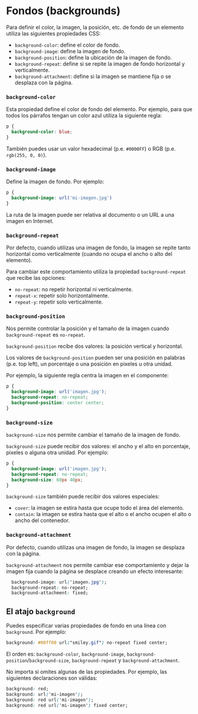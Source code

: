 # Fondos \(backgrounds\)

Para definir el color, la imagen, la posición, etc. de fondo de un elemento utiliza las siguientes propiedades CSS:

* `background-color`: define el color de fondo.
* `background-image`: define la imagen de fondo.
* `background-position`: define la ubicación de la imagen de fondo.
* `background-repeat`: define si se repite la imagen de fondo horizontal y verticalmente.
* `background-attachment`: define si la imagen se mantiene fija o se desplaza con la página.

### `background-color`

Esta propiedad define el color de fondo del elemento. Por ejemplo, para que todos los párrafos tengan un color azul utiliza la siguiente regla:

```css
p {
  background-color: blue;
}
```

También puedes usar un valor hexadecimal \(p.e. `#0000FF`\) o RGB \(p.e. `rgb(255, 0, 0)`\).

### `background-image`

Define la imagen de fondo. Por ejemplo:

```css
p {
  background-image: url('mi-imagen.jpg')
}
```

La ruta de la imagen puede ser relativa al documento o un URL a una imagen en Internet.

### `background-repeat`

Por defecto, cuando utilizas una imagen de fondo, la imagen se repite tanto horizontal como verticalmente \(cuando no ocupa el ancho o alto del elemento\).

Para cambiar este comportamiento utiliza la propiedad `background-repeat` que recibe las opciones:

* `no-repeat`: no repetir horizontal ni verticalmente.
* `repeat-x`: repetir solo horizontalmente.
* `repeat-y`: repetir solo verticalmente.

### `background-position`

Nos permite controlar la posición y el tamaño de la imagen cuando `background-repeat` es `no-repeat`.

`background-position` recibe dos valores: la posición vertical y horizontal.

Los valores de `background-position` pueden ser una posición en palabras \(p.e. top left\), un porcentaje o una posición en pixeles u otra unidad.

Por ejemplo, la siguiente regla centra la imagen en el componente:

```css
p {
  background-image: url('imagen.jpg');
  background-repeat: no-repeat;
  background-position: center center;
}
```

### `background-size`

`background-size` nos permite cambiar el tamaño de la imagen de fondo.

`background-size` puede recibir dos valores: el ancho y el alto en porcentaje, pixeles o alguna otra unidad. Por ejemplo:

```css
p {
  background-image: url('imagen.jpg');
  background-repeat: no-repeat;
  background-size: 60px 40px;
}
```

`background-size` también puede recibir dos valores especiales:

* `cover`: la imagen se estira hasta que ocupe todo el área del elemento.
* `contain`: la imagen se estira hasta que el alto o el ancho ocupen el alto o ancho del contenedor.

### `background-attachment`

Por defecto, cuando utilizas una imagen de fondo, la imagen se desplaza con la página.

`background-attachment` nos permite cambiar ese comportamiento y dejar la imagen fija cuando la página se desplace creando un efecto interesante:

```css
  background-image: url('imagen.jpg');
  background-repeat: no-repeat;
  background-attachment: fixed;
```

## El atajo `background`

Puedes especificar varias propiedades de fondo en una línea con `background`. Por ejemplo:

```css
background: #00ff00 url("smiley.gif") no-repeat fixed center;
```

El orden es: `background-color`, `background-image`, `background-position`/`background-size`, `background-repeat` y `background-attachment`.

No importa si omites algunas de las propiedades. Por ejemplo, las siguientes declaraciones son válidas:

```css
background: red;
background: url('mi-imagen');
background: red url('mi-imagen');
background: red url('mi-imagen') fixed center;
```

